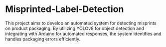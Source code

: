 # Misprinted-Label-Detection
This project aims to develop an automated system for detecting misprints on product packaging. By utilizing YOLOv8 for object detection and integrating with Arduino for automated responses, the system identifies and handles packaging errors efficiently.
